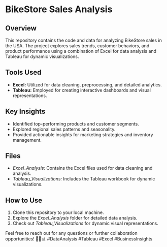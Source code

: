 # BikeStore Sales Analysis

## Overview
This repository contains the code and data for analyzing BikeStore sales in the USA. The project explores sales trends, customer behaviors, and product performance using a combination of Excel for data analysis and Tableau for dynamic visualizations.

## Tools Used
- **Excel:** Utilized for data cleaning, preprocessing, and detailed analytics.
- **Tableau:** Employed for creating interactive dashboards and visual representations.

## Key Insights
- Identified top-performing products and customer segments.
- Explored regional sales patterns and seasonality.
- Provided actionable insights for marketing strategies and inventory management.

## Files
- *Excel_Analysis:* Contains the Excel files used for data cleaning and analysis.
- *Tableau_Visualizations:* Includes the Tableau workbook for dynamic visualizations.

## How to Use
1. Clone this repository to your local machine.
2. Explore the *Excel_Analysis* folder for detailed data analysis.
3. Check out *Tableau_Visualizations* for dynamic visual representations.

Feel free to reach out for any questions or further collaboration opportunities! 🚴‍♂️📊 #DataAnalysis #Tableau #Excel #BusinessInsights
